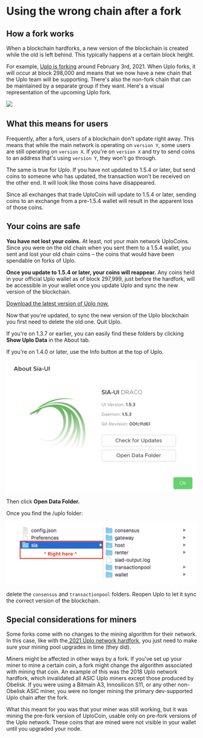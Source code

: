 # Using the wrong chain after a fork

## How a fork works

When a blockchain hardforks, a new version of the blockchain is created while the old is left behind. This typically happens at a certain block height.

For example, [Uplo is forking](navigating-the-2021-uplo-hardfork.md) around February 3rd, 2021. When Uplo forks, it will occur at block 298,000 and means that we now have a new chain that the Uplo team will be supporting. There's also the non-fork chain that can be maintained by a separate group if they want. Here's a visual representation of the upcoming Uplo fork.

![](../.gitbook/assets/uplo-fork-path-2021.png)

## What this means for users

Frequently, after a fork, users of a blockchain don't update right away. This means that while the main network is operating on `version Y`, some users are still operating on `version X`. If you're on `version X` and try to send coins to an address that's using `version Y`, they won't go through.

The same is true for Uplo. If you have not updated to 1.5.4 or later, but send coins to someone who has updated, the transaction won't be received on the other end. It will look like those coins have disappeared.

Since all exchanges that trade UploCoin will update to 1.5.4 or later, sending coins to an exchange from a pre-1.5.4 wallet will result in the apparent loss of those coins.

## Your coins are safe

**You have not lost your coins.** At least, not your main network UploCoins. Since you were on the old chain when you sent them to a 1.5.4 wallet, you sent and lost your old chain coins – the coins that would have been spendable on forks of Uplo.

**Once you update to 1.5.4 or later, your coins will reappear.** Any coins held in your official Uplo wallet as of block 297,999, just before the hardfork, will be accessible in your wallet once you update Uplo and sync the new version of the blockchain.

[Download the latest version of Uplo now.](http://uplo.tech/get-started)

Now that you're updated, to sync the new version of the Uplo blockchain you first need to delete the old one. Quit Uplo.

If you're on 1.3.7 or earlier, you can easily find these folders by clicking **Show Uplo Data** in the About tab.

If you're on 1.4.0 or later, use the Info button at the top of Uplo.

![](../.gitbook/assets/fork-2%20%281%29%20%283%29.png)

Then click **Open Data Folder.**

Once you find the /uplo folder:

![](../.gitbook/assets/fork-3%20%281%29%20%282%29%20%281%29.png)

delete the `consensus` and `transactionpool` folders. Reopen Uplo to let it sync the correct version of the blockchain.

## Special considerations for miners

Some forks come with no changes to the mining algorithm for their network. In this case, like with the[ 2021 Uplo network hardfork](navigating-the-2021-uplo-hardfork.md), you just need to make sure your mining pool upgrades in time \(they did\).

Miners might be affected in other ways by a fork. If you've set up your miner to mine a certain coin, a fork might change the algorithm associated with mining that coin. An example of this was the 2018 Uplo network hardfork, which invalidated all ASIC Uplo miners except those produced by Obelisk. If you were using a Bitmain A3, Innosilicon S11, or any other non-Obelisk ASIC miner, you were no longer mining the primary dev-supported Uplo chain after the fork.

What this meant for you was that your miner was still working, but it was mining the pre-fork version of UploCoin, usable only on pre-fork versions of the Uplo network. These coins that are mined were not visible in your wallet until you upgraded your node.


